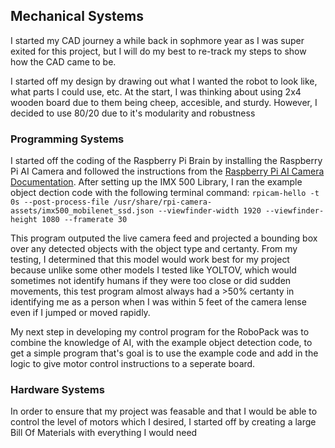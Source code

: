 ## Mechanical Systems

I started my CAD journey a while back in sophmore year as I was super exited for this project, but I will do my best to re-track my steps to show how the CAD came to be.

I started off my design by drawing out what I wanted the robot to look like, what parts I could use, etc. At the start, I was thinking about using 2x4 wooden board due to them being cheep, accesible, and sturdy. However, I decided to use 80/20 due to it's modularity and robustness



### Programming Systems

I started off the coding of the Raspberry Pi Brain by installing the Raspberry Pi AI Camera and followed the instructions from the [Raspberry Pi AI Camera Documentation](https://www.raspberrypi.com/documentation/accessories/ai-camera.html). After setting up the IMX 500 Library, I ran the example object dection code with the following terminal command:
``` rpicam-hello -t 0s --post-process-file /usr/share/rpi-camera-assets/imx500_mobilenet_ssd.json --viewfinder-width 1920 --viewfinder-height 1080 --framerate 30 ```

This program outputed the live camera feed and projected a bounding box over any detected objects with the object type and certanty. From my testing, I determined that this model would work best for my project because unlike some other models I tested like YOLTOV, which would sometimes not identify humans if they were too close or did sudden movements, this test program almost always had a >50%  certanty in identifying me as a person when I was within 5 feet of the camera lense even if I jumped or moved rapidly.

My next step in developing my control program for the RoboPack was to combine the knowledge of AI, with the example object detection code, to get a simple program that's goal is to use the example code and add in the logic to give motor control instructions to a seperate board.


### Hardware Systems

In order to ensure that my project was feasable and that I would be able to control the level of motors which I desired, I started off by creating a large Bill Of Materials with everything I would need